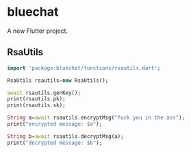# bluechat

A new Flutter project.

## RsaUtils
```dart
import 'package:bluechat/functions/rsautils.dart';

RsaUtils rsautils=new RsaUtils();

await rsautils.genKey();
print(rsautils.pk);
print(rsautils.sk);

String a=await rsautils.encryptMsg("fuck you in the ass");
print("encrypted message: $a");

String b=await rsautils.decryptMsg(a);
print("decrypted message: $b");
```
